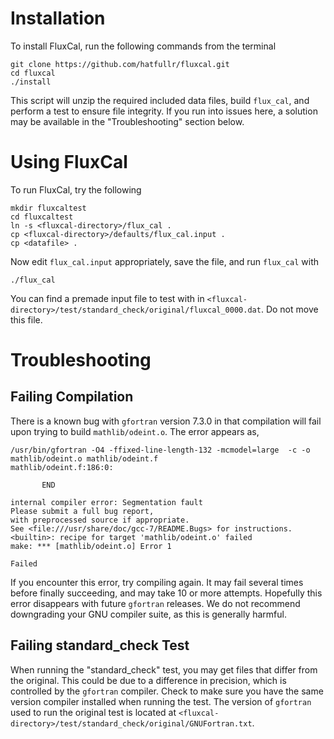 # Installation

To install FluxCal, run the following commands from the terminal
```
git clone https://github.com/hatfullr/fluxcal.git
cd fluxcal
./install
```
This script will unzip the required included data files, build `flux_cal`,
and perform a test to ensure file integrity. If you run into issues here,
a solution may be available in the "Troubleshooting" section below.



# Using FluxCal

To run FluxCal, try the following
```
mkdir fluxcaltest
cd fluxcaltest
ln -s <fluxcal-directory>/flux_cal .
cp <fluxcal-directory>/defaults/flux_cal.input .
cp <datafile> .
```
Now edit `flux_cal.input` appropriately, save the file, and run `flux_cal`
with
```
./flux_cal
```
You can find a premade input file to test with in `<fluxcal-directory>/test/standard_check/original/fluxcal_0000.dat`. Do not move this file.




# Troubleshooting

## Failing Compilation

There is a known bug with `gfortran` version 7.3.0 in that compilation will
fail upon trying to build `mathlib/odeint.o`. The error appears as,
```
/usr/bin/gfortran -O4 -ffixed-line-length-132 -mcmodel=large  -c -o mathlib/odeint.o mathlib/odeint.f
mathlib/odeint.f:186:0:

       END
 
internal compiler error: Segmentation fault
Please submit a full bug report,
with preprocessed source if appropriate.
See <file:///usr/share/doc/gcc-7/README.Bugs> for instructions.
<builtin>: recipe for target 'mathlib/odeint.o' failed
make: *** [mathlib/odeint.o] Error 1

Failed
```
If you encounter this error, try compiling again. It may fail several times
before finally succeeding, and may take 10 or more attempts. Hopefully this
error disappears with future `gfortran` releases. We do not recommend
downgrading your GNU compiler suite, as this is generally harmful.


## Failing standard_check Test

When running the "standard_check" test, you may get files that differ
from the original. This could be due to a difference in precision, which
is controlled by the `gfortran` compiler. Check to make sure you have the same
version compiler installed when running the test. The version of `gfortran`
used to run the original test is located at
`<fluxcal-directory>/test/standard_check/original/GNUFortran.txt`.


